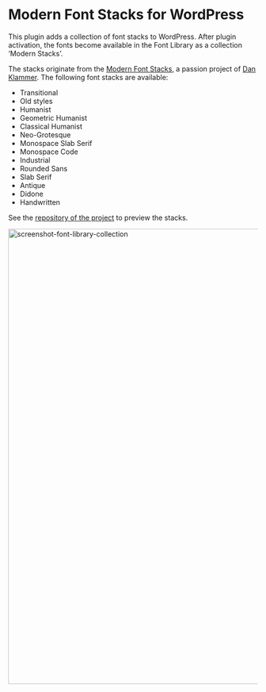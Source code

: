 # Modern Font Stacks for WordPress

This plugin adds a collection of font stacks to WordPress. After plugin activation, the fonts become available in the Font Library as a collection ‘Modern Stacks’.

The stacks originate from the [Modern Font Stacks](https://modernfontstacks.com), a passion project of [Dan Klammer](https://danklammer.com). The following font stacks are available:

* Transitional
* Old styles
* Humanist
* Geometric Humanist
* Classical Humanist
* Neo-Grotesque
* Monospace Slab Serif
* Monospace Code
* Industrial
* Rounded Sans
* Slab Serif
* Antique
* Didone
* Handwritten

See the [repository of the project](https://github.com/system-fonts/modern-font-stacks) to preview the stacks.

<img width="918" alt="screenshot-font-library-collection" src="https://github.com/LittleBigThing/Modern-Font-Stacks-for-WP/assets/5901923/7247104e-3b82-45ba-aaa8-b9a107adb5dd">
